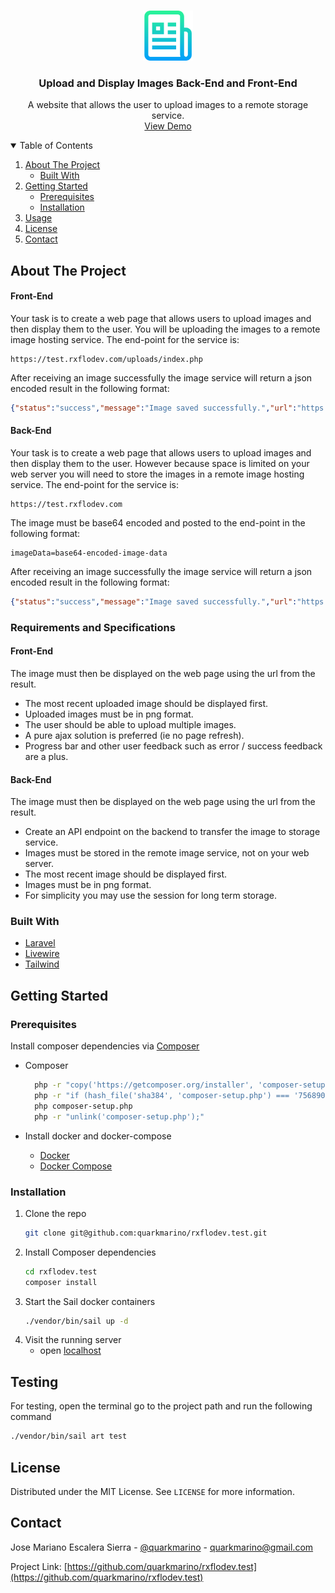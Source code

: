 <!-- PROJECT LOGO -->
<br />
<p align="center">
  <a href="https://github.com/quarkmarino/rxflodev.test">
    <img src="logo.png" alt="Logo" width="80" height="80">
  </a>

  <h3 align="center">Upload and Display Images Back-End and Front-End</h3>

  <p align="center">
    A website that allows the user to upload images to a remote storage service.
    <br />
    <a href="https://github.com/quarkmarino/rxflodev.test">View Demo</a>
  </p>
</p>

<!-- TABLE OF CONTENTS -->
<details open="open">
  <summary>Table of Contents</summary>
  <ol>
    <li>
      <a href="#about-the-project">About The Project</a>
      <ul>
        <li><a href="#built-with">Built With</a></li>
      </ul>
    </li>
    <li>
      <a href="#getting-started">Getting Started</a>
      <ul>
        <li><a href="#prerequisites">Prerequisites</a></li>
        <li><a href="#installation">Installation</a></li>
      </ul>
    </li>
    <li><a href="#usage">Usage</a></li>
    <li><a href="#license">License</a></li>
    <li><a href="#contact">Contact</a></li>
  </ol>
</details>

<!-- ABOUT THE PROJECT -->
## About The Project

<!-- [![Product Name Screen Shot][screenshot]](screenshot.png) -->

#### Front-End

Your task is to create a web page that allows users to upload images and then display them to the user. You will be uploading the images to a remote image hosting service. The end-point for the service is:

```
https://test.rxflodev.com/uploads/index.php
```

After receiving an image successfully the image service will return a json encoded result in the following format:

```json
{"status":"success","message":"Image saved successfully.","url":"https://test.rxflodev.com/uploads/images/55c4d2369010c.png"}
```

#### Back-End

Your task is to create a web page that allows users to upload images and then display them to the user. However because space is limited on your web server you will need to store the images in a remote image hosting service. The end-point for the service is:

```
https://test.rxflodev.com
```

The image must be base64 encoded and posted to the end-point in the following format:

```
imageData=base64-encoded-image-data
```

After receiving an image successfully the image service will return a json encoded result in the following format:
```json
{"status":"success","message":"Image saved successfully.","url":"https://test.rxflodev.com/image-store/55c4d2369010c.png"}
```

### Requirements and Specifications

#### Front-End

The image must then be displayed on the web page using the url from the result.

* The most recent uploaded image should be displayed first.
* Uploaded images must be in png format.
* The user should be able to upload multiple images.
* A pure ajax solution is preferred (ie no page refresh).
* Progress bar and other user feedback such as error / success feedback are a plus.

#### Back-End

The image must then be displayed on the web page using the url from the result.

* Create an API endpoint on the backend to transfer the image to storage service.
* Images must be stored in the remote image service, not on your web server.
* The most recent image should be displayed first.
* Images must be in png format.
* For simplicity you may use the session for long term storage.

### Built With

* [Laravel](https://laravel.com/)
* [Livewire](https://laravel-livewire.com)
* [Tailwind](https://tailwindcss.com)

<!-- GETTING STARTED -->
## Getting Started

### Prerequisites

Install composer dependencies via [Composer](https://getcomposer.com)

* Composer

  ```sh
    php -r "copy('https://getcomposer.org/installer', 'composer-setup.php');"
    php -r "if (hash_file('sha384', 'composer-setup.php') === '756890a4488ce9024fc62c56153228907f1545c228516cbf63f885e036d37e9a59d27d63f46af1d4d07ee0f76181c7d3') { echo 'Installer verified'; } else { echo 'Installer corrupt'; unlink('composer-setup.php'); } echo PHP_EOL;"
    php composer-setup.php
    php -r "unlink('composer-setup.php');"
  ```
* Install docker and docker-compose
  * [Docker](https://www.digitalocean.com/community/tutorials/how-to-install-and-use-docker-on-ubuntu-20-04)
  * [Docker Compose](https://www.digitalocean.com/community/tutorials/how-to-install-and-use-docker-compose-on-ubuntu-20-04)


### Installation

1. Clone the repo
   ```sh
   git clone git@github.com:quarkmarino/rxflodev.test.git
   ```
2. Install Composer dependencies
   ```sh
   cd rxflodev.test
   composer install
   ```
3. Start the Sail docker containers
   ```sh
   ./vendor/bin/sail up -d
   ```
4. Visit the running server
    * open [localhost](http://localhost)

<!-- TESTING -->
## Testing

For testing, open the terminal go to the project path and run the following command
```sh
./vendor/bin/sail art test
```


<!-- LICENSE -->
## License

Distributed under the MIT License. See `LICENSE` for more information.



<!-- CONTACT -->
## Contact

Jose Mariano Escalera Sierra - [@quarkmarino](https://twitter.com/quarkmarino) - quarkmarino@gmail.com

Project Link: [https://github.com/quarkmarino/rxflodev.test](https://github.com/quarkmarino/rxflodev.test)